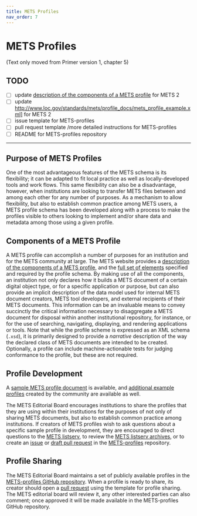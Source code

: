 ```yaml
---
title: METS Profiles
nav_order: 7
---
```

# METS Profiles
(Text only moved from Primer version 1, chapter 5)
## TODO
* [ ] update [description of the components of a METS profile](http://www.loc.gov/standards/mets/profile_docs/components.html) for METS 2
* [ ] update http://www.loc.gov/standards/mets/profile_docs/mets_profile_example.xml] for METS 2
* [ ] issue template for METS-profiles
* [ ] pull request template /more detailed instructions for METS-profiles
* [ ] README for METS-profiles repository

***
## **Purpose of METS Profiles**
One of the most advantageous features of the METS schema is its flexibility; it can be adapted to fit local practice as well as locally-developed tools and work flows.  This same flexibility can also be a disadvantage, however, when institutions are looking to transfer METS files between and among each other for any number of purposes.  As a mechanism to allow flexibility, but also to establish common practice among METS users, a METS profile schema has been developed along with a process to make the profiles visible to others looking to implement and/or share data and metadata among those using a given profile.

## **Components of a METS Profile**

A METS profile can accomplish a number of purposes for an institution and for the METS community at large. The METS website provides a [description of the components of a METS profile](http://www.loc.gov/standards/mets/profile_docs/components.html), and the [full set of elements](https://mets.github.io/METS2_Profile_Docs/METS2_profile.html) specified and required by the profile schema.  By making use of all the components, an institution not only declares how it builds a METS document of a certain digital object type, or for a specific application or purpose, but can also provide an implicit description of the data model used for internal METS document creators, METS tool developers, and external recipients of their METS documents.  This information can be an invaluable means to convey succinctly the critical information necessary to disaggregate a METS document for disposal within another institutional repository, for instance, or for the use of searching, navigating, displaying, and rendering applications or tools.  Note that while the profile scheme is expressed as an XML schema (`.xsd`), it is primarily designed to provide a _narrative_ description of the way the declared class of METS documents are intended to be created. Optionally, a profile can include machine-actionable tests for judging conformance to the profile, but these are not required.

## **Profile Development**

A [sample METS profile document](http://www.loc.gov/standards/mets/profile_docs/mets_profile_example.xml) is available, and [additional example profiles](https://github.com/METS/METS-profiles) created by the community are available as well.

The METS Editorial Board encourages institutions to share the profiles that they are using within their institutions for the purposes of not only of sharing METS documents, but also to establish common practice among institutions. If creators of METS profiles wish to ask questions about a specific sample profile in development, they are encouraged to direct questions to the [METS listserv](https://listserv.loc.gov/cgi-bin/wa?SUBED1=mets&A=1), to review the [METS listserv archives](https://listserv.loc.gov/cgi-bin/wa?A0=METS), or to create an [issue](https://github.com/mets/METS-profiles/issues) or [draft pull request](https://github.com/mets/METS-profiles/pulls) in the [METS-profiles](https://github.com/METS/METS-profiles) repository.

## **Profile Sharing**

The METS Editorial Board maintains a set of publicly available profiles in the [METS-profiles GitHub repository](https://github.com/mets/METS-profiles). When a profile is ready to share, its creator should open a [pull request](https://github.com/mets/METS-profiles/pulls) using the template for profile sharing. The METS editorial board will review it, any other interested parties can also comment; once approved it will be made available in the METS-profiles GitHub repository.
